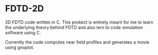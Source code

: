 # FDTD-2D

2D FDTD code written in C. This prokect is entirely meant for me to learn the underlying theory behind FDTD and also lern to code simulation software using C.

Currently the code computes near field profiles and generates a movie using gnuplot.
